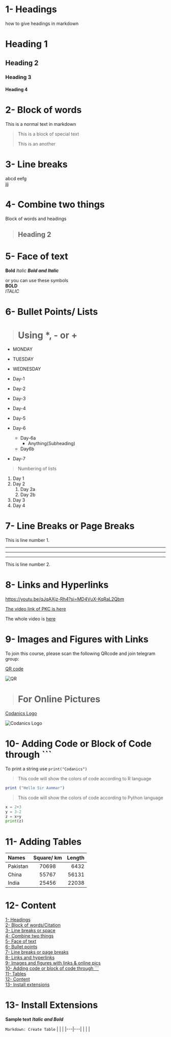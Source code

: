 # 1- Headings

how to give headings in markdown
# Heading 1
## Heading 2
### Heading 3
#### Heading 4 


# 2- Block of words
This is a normal text in markdown
> This is a block of special text
>
>This is an another

# 3- Line breaks
abcd eefg\
jjj

# 4- Combine two things
Block of words and headings
>## Heading 2

# 5- Face of text
**Bold**
*Italic*
***Bold and Italic***

or you can use these symbols\
__BOLD__\
_ITALIC_

# 6- Bullet Points/  Lists

> # Using *, - or +

* MONDAY
+ TUESDAY
- WEDNESDAY

- Day-1
- Day-2
- Day-3
- Day-4
- Day-5
- Day-6
  - Day-6a
    - Anything(Subheading)
  - Day6b
- Day-7

> Numbering of lists
1. Day 1
2. Day 2
   1. Day 2a
   2. Day 2b
3. Day 3
4. Day 4

# 7- Line Breaks or Page Breaks
This is line number 1.

---
___
***
This is line number 2.

# 8- Links and Hyperlinks

<https://youtu.be/qJqAXjz-Rh4?si=MD4VuX-KqRaL2Qbm>

[The video link of PKC is here](https://youtu.be/qJqAXjz-Rh4?si=MD4VuX-KqRaL2Qbm)



[Codanics]:https://youtu.be/qJqAXjz-Rh4?si=MD4VuX-KqRaL2Qbm

The whole video is [here][Codanics]



# 9- Images and Figures with Links
<!-- To join this course, please scan the following QRcode and join telegram group: -->
To join this course, please scan the following QRcode and join telegram group:

[QR code](qr.png)

![QR](qr.png)

> # For Online Pictures
[Codanics Logo](https://images.app.goo.gl/QGsknLv6yy8EzenJA)

![Codanics Logo](https://images.app.goo.gl/QGsknLv6yy8EzenJA)


# 10- Adding Code or Block of Code through ```

To print a string use `print("Codanics")`

>This code will show the colors of code according to R language
```R
print ("Hello Sir Aammar")
```

>This code will show the colors of code according to Python language

```Python
x = 2+3
y = 3-2
z = x+y
print(z)
```

# 11- Adding Tables
| Names | Square/ km | Length |
| :--- | :---: | ---: |
| Pakistan | 70698 | 6432 |
| China    | 55767 | 56131|
| India    | 25456 | 22038|



# 12- Content
[1- Headings](#1--headings)\
[2- Block of words/Citation](#2--block-of-words)\
[3- Line breaks or space](#3--line-breaks)\
[4- Combine two things](#4--combine-two-things)\
[5- Face of text](#5--face-of-text)\
[6- Bullet points](#6--bullet-points-lists)\
[7- Line breaks or page breaks](#7--line-breaks-or-page-breaks)\
[8- Links and hyperlinks](#8--links-and-hyperlinks)\
[9- Images and figures with links & online pics](#9--images-and-figures-with-links)\
[10- Adding code or block of code through ```](#10--adding-code-or-block-of-code-through)\
[11- Tables](#11--adding-tables)\
[12- Content](#12--content)\
[13- Install extensions](#13--install-extensions)

# 13- Install Extensions

**Sample text**
***Italic and Bold***

`Markdown: Create Table`
|   |   |
|---|---|
|   |   |
